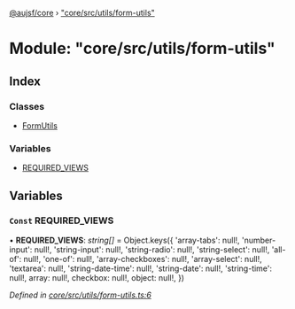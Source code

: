 [@aujsf/core](../README.md) › ["core/src/utils/form-utils"](_core_src_utils_form_utils_.md)

# Module: "core/src/utils/form-utils"

## Index

### Classes

* [FormUtils](../classes/_core_src_utils_form_utils_.formutils.md)

### Variables

* [REQUIRED_VIEWS](_core_src_utils_form_utils_.md#const-required_views)

## Variables

### `Const` REQUIRED_VIEWS

• **REQUIRED_VIEWS**: *string[]* = Object.keys(<FormTheme>{
  'array-tabs': null!,
  'number-input': null!,
  'string-input': null!,
  'string-radio': null!,
  'string-select': null!,
  'all-of': null!,
  'one-of': null!,
  'array-checkboxes': null!,
  'array-select': null!,
  'textarea': null!,
  'string-date-time': null!,
  'string-date': null!,
  'string-time': null!,
  array: null!,
  checkbox: null!,
  object: null!,
})

*Defined in [core/src/utils/form-utils.ts:6](https://github.com/jbockle/au-jsonschema-form/blob/ffdfbe8/packages/core/src/utils/form-utils.ts#L6)*
